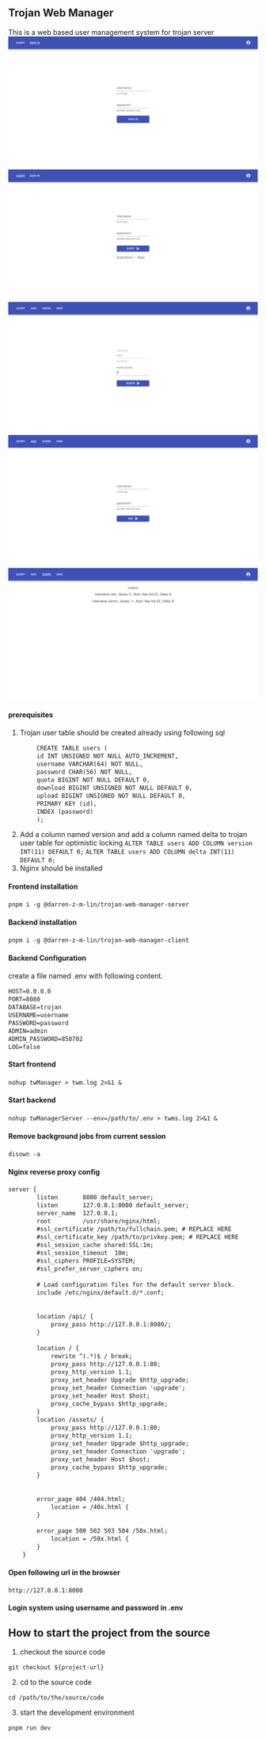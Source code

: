 ## Trojan Web Manager

This is a web based user management system for trojan server
![login capture](./captures/login.png?raw=true "login")
![query capture](./captures/query.png?raw=true "query")
![renew capture](./captures/renew.png?raw=true "renew")
![add user capture](./captures/adduser.png?raw=true "adduser")
![users capture](./captures/users.png?raw=true "users")
#### prerequisites
1. Trojan user table should be created already using following sql
```
        CREATE TABLE users (
        id INT UNSIGNED NOT NULL AUTO_INCREMENT,
        username VARCHAR(64) NOT NULL,
        password CHAR(56) NOT NULL,
        quota BIGINT NOT NULL DEFAULT 0,
        download BIGINT UNSIGNED NOT NULL DEFAULT 0,
        upload BIGINT UNSIGNED NOT NULL DEFAULT 0,
        PRIMARY KEY (id),
        INDEX (password)
        );
```
2. Add a column named version and add a column named delta to trojan user table for optimistic locking
        ```ALTER TABLE users ADD COLUMN version INT(11) DEFAULT 0;```
        ```ALTER TABLE users ADD COLUMN delta INT(11) DEFAULT 0;```
3. Nginx should be installed
#### Frontend installation
```pnpm i -g @darren-z-m-lin/trojan-web-manager-server```

#### Backend installation
```pnpm i -g @darren-z-m-lin/trojan-web-manager-client```

#### Backend Configuration

create a file named .env with following content.
```
HOST=0.0.0.0
PORT=8080
DATABASE=trojan
USERNAME=username
PASSWORD=password
ADMIN=admin
ADMIN_PASSWORD=850702
LOG=false

```
#### Start frontend
``
nohup twManager > twm.log 2>&1 &
``
#### Start backend
``
nohup twManagerServer --env=/path/to/.env > twms.log 2>&1 &
``

#### Remove background jobs from current session
``
disown -a
``

#### Nginx reverse proxy config
```
server {
        listen       8000 default_server;
        listen       127.0.0.1:8000 default_server;
        server_name  127.0.0.1;
        root         /usr/share/nginx/html;
        #ssl_certificate /path/to/fullchain.pem; # REPLACE HERE
        #ssl_certificate_key /path/to/privkey.pem; # REPLACE HERE
        #ssl_session_cache shared:SSL:1m;
        #ssl_session_timeout  10m;
        #ssl_ciphers PROFILE=SYSTEM;
        #ssl_prefer_server_ciphers on;

        # Load configuration files for the default server block.
        include /etc/nginx/default.d/*.conf;


        location /api/ {
            proxy_pass http://127.0.0.1:8080/;
        }

        location / {
            rewrite ^(.*)$ / break;
            proxy_pass http://127.0.0.1:80;
            proxy_http_version 1.1;
            proxy_set_header Upgrade $http_upgrade;
            proxy_set_header Connection 'upgrade';
            proxy_set_header Host $host;
            proxy_cache_bypass $http_upgrade;
        }
        location /assets/ {
            proxy_pass http://127.0.0.1:80;
            proxy_http_version 1.1;
            proxy_set_header Upgrade $http_upgrade;
            proxy_set_header Connection 'upgrade';
            proxy_set_header Host $host;
            proxy_cache_bypass $http_upgrade;
        }


        error_page 404 /404.html;
            location = /40x.html {
        }

        error_page 500 502 503 504 /50x.html;
            location = /50x.html {
        }
    }

```

#### Open following url in the browser
```
http://127.0.0.1:8000
```
#### Login system using username and password in .env

## How to start the project from the source

1. checkout the source code
```
git checkout ${project-url}
```
2. cd to the source code
```
cd /path/to/the/source/code
```
3. start the development environment
```
pnpm run dev
```
